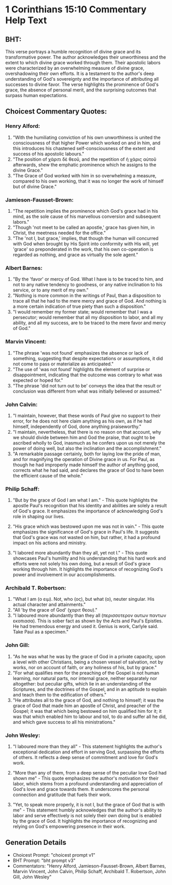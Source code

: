 # 1 Corinthians 15:10 Commentary Help Text

## BHT:
This verse portrays a humble recognition of divine grace and its transformative power. The author acknowledges their unworthiness and the extent to which divine grace worked through them. Their apostolic labors were characterized by an overwhelming measure of divine grace, overshadowing their own efforts. It is a testament to the author's deep understanding of God's sovereignty and the importance of attributing all successes to divine favor. The verse highlights the prominence of God's grace, the absence of personal merit, and the surprising outcomes that surpass human expectations.

## Choicest Commentary Quotes:
### Henry Alford:
1. "With the humiliating conviction of his own unworthiness is united the consciousness of that higher Power which worked on and in him, and this introduces his chastened self-consciousness of the extent and success of his apostolic labours." 
2. "The position of χάριτι δὲ θεοῦ, and the repetition of ἡ χάρις αὐτοῦ afterwards, shew the emphatic prominence which he assigns to the divine Grace."
3. "The Grace of God worked with him in so overwhelming a measure, compared to his own working, that it was no longer the work of himself but of divine Grace."

### Jamieson-Fausset-Brown:
1. "The repetition implies the prominence which God's grace had in his mind, as the sole cause of his marvellous conversion and subsequent labors."
2. "Though 'not meet to be called an apostle,' grace has given him, in Christ, the meetness needed for the office."
3. "The 'not I, but grace,' implies, that though the human will concurred with God when brought by His Spirit into conformity with His will, yet 'grace' so preponderated in the work, that his own co-operation is regarded as nothing, and grace as virtually the sole agent."

### Albert Barnes:
1. "By the 'favor' or mercy of God. What I have is to be traced to him, and not to any native tendency to goodness, or any native inclination to his service, or to any merit of my own."
2. "Nothing is more common in the writings of Paul, than a disposition to trace all that he had to the mere mercy and grace of God. And nothing is a more certain indication of true piety than such a disposition."
3. "I would remember my former state; would remember that I was a persecutor; would remember that all my disposition to labor, and all my ability, and all my success, are to be traced to the mere favor and mercy of God."

### Marvin Vincent:
1. "The phrase 'was not found' emphasizes the absence or lack of something, suggesting that despite expectations or assumptions, it did not come to pass or materialize as anticipated."
2. "The use of 'was not found' highlights the element of surprise or disappointment, indicating that the outcome was contrary to what was expected or hoped for."
3. "The phrase 'did not turn out to be' conveys the idea that the result or conclusion was different from what was initially believed or assumed."

### John Calvin:
1. "I maintain, however, that these words of Paul give no support to their error, for he does not here claim anything as his own, as if he had himself, independently of God, done anything praiseworthy."
2. "I maintain, nevertheless, that there is no reason on that account, why we should divide between him and God the praise, that ought to be ascribed wholly to God, inasmuch as he confers upon us not merely the power of doing well, but also the inclination and the accomplishment."
3. "A remarkable passage certainly, both for laying low the pride of man, and for magnifying the operation of Divine grace in us. For Paul, as though he had improperly made himself the author of anything good, corrects what he had said, and declares the grace of God to have been the efficient cause of the whole."

### Philip Schaff:
1. "But by the grace of God I am what I am." - This quote highlights the apostle Paul's recognition that his identity and abilities are solely a result of God's grace. It emphasizes the importance of acknowledging God's role in shaping our lives.

2. "His grace which was bestowed upon me was not in vain." - This quote emphasizes the significance of God's grace in Paul's life. It suggests that God's grace was not wasted on him, but rather, it had a profound impact on his actions and ministry.

3. "I labored more abundantly than they all, yet not I." - This quote showcases Paul's humility and his understanding that his hard work and efforts were not solely his own doing, but a result of God's grace working through him. It highlights the importance of recognizing God's power and involvement in our accomplishments.

### Archibald T. Robertson:
1. "What I am (ο ειμ). Not, who (ος), but what (ο), neuter singular. His actual character and attainments."
2. "All 'by the grace of God' (χαριτ θεου)."
3. "I laboured more abundantly than they all (περισσοτερον αυτων παντων εκοπιασα). This is sober fact as shown by the Acts and Paul's Epistles. He had tremendous energy and used it. Genius is work, Carlyle said. Take Paul as a specimen."

### John Gill:
1. "As he was what he was by the grace of God in a private capacity, upon a level with other Christians, being a chosen vessel of salvation, not by works, nor on account of faith, or any holiness of his, but by grace."
2. "For what qualifies men for the preaching of the Gospel is not human learning, nor natural parts, nor internal grace, neither separately nor altogether: but peculiar gifts, which lie in an understanding of the Scriptures, and the doctrines of the Gospel, and in an aptitude to explain and teach them to the edification of others."
3. "He attributes all to the grace of God, and nothing to himself; it was the grace of God that made him an apostle of Christ, and preacher of the Gospel; it was that which being bestowed on him qualified him for it; it was that which enabled him to labour and toil, to do and suffer all he did, and which gave success to all his ministrations."

### John Wesley:
1. "I laboured more than they all" - This statement highlights the author's exceptional dedication and effort in serving God, surpassing the efforts of others. It reflects a deep sense of commitment and love for God's work.

2. "More than any of them, from a deep sense of the peculiar love God had shown me" - This quote emphasizes the author's motivation for their labor, which stems from a profound understanding and appreciation of God's love and grace towards them. It underscores the personal connection and gratitude that fuels their work.

3. "Yet, to speak more properly, it is not I, but the grace of God that is with me" - This statement humbly acknowledges that the author's ability to labor and serve effectively is not solely their own doing but is enabled by the grace of God. It highlights the importance of recognizing and relying on God's empowering presence in their work.


## Generation Details
- Choicest Prompt: "choicest prompt v1"
- BHT Prompt: "bht prompt v3"
- Commentators: "Henry Alford, Jamieson-Fausset-Brown, Albert Barnes, Marvin Vincent, John Calvin, Philip Schaff, Archibald T. Robertson, John Gill, John Wesley"
